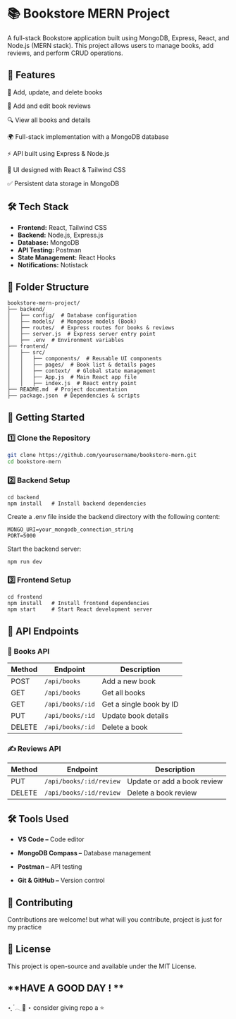 # 📚 Bookstore MERN Project

A full-stack Bookstore application built using MongoDB, Express, React, and Node.js (MERN stack). This project allows users to manage books, add reviews, and perform CRUD operations.

## 🚀 Features

📖 Add, update, and delete books

📝 Add and edit book reviews

🔍 View all books and details

🌍 Full-stack implementation with a MongoDB database

⚡ API built using Express & Node.js

🎨 UI designed with React & Tailwind CSS

✅ Persistent data storage in MongoDB

## 🛠 Tech Stack

- **Frontend:** React, Tailwind CSS  
- **Backend:** Node.js, Express.js  
- **Database:** MongoDB  
- **API Testing:** Postman  
- **State Management:** React Hooks  
- **Notifications:** Notistack  


## 📂 Folder Structure

```plaintext
bookstore-mern-project/
├── backend/
│   ├── config/  # Database configuration
│   ├── models/  # Mongoose models (Book)
│   ├── routes/  # Express routes for books & reviews
│   ├── server.js  # Express server entry point
│   ├── .env  # Environment variables
├── frontend/
│   ├── src/
│   │   ├── components/  # Reusable UI components
│   │   ├── pages/  # Book list & details pages
│   │   ├── context/  # Global state management
│   │   ├── App.js  # Main React app file
│   │   ├── index.js  # React entry point
├── README.md  # Project documentation
├── package.json  # Dependencies & scripts
```


## 🚀 Getting Started

### 1️⃣ Clone the Repository

```sh
git clone https://github.com/yourusername/bookstore-mern.git
cd bookstore-mern
```

### 2️⃣ Backend Setup
```
cd backend
npm install   # Install backend dependencies
```
Create a .env file inside the backend directory with the following content:
```
MONGO_URI=your_mongodb_connection_string
PORT=5000
```
Start the backend server:
```
npm run dev
```
### 3️⃣ Frontend Setup
```
cd frontend
npm install   # Install frontend dependencies
npm start     # Start React development server
```


## 🎯 API Endpoints

### 📌 Books API

| Method | Endpoint        | Description                |
|--------|----------------|----------------------------|
| POST   | `/api/books`   | Add a new book            |
| GET    | `/api/books`   | Get all books             |
| GET    | `/api/books/:id` | Get a single book by ID  |
| PUT    | `/api/books/:id` | Update book details      |
| DELETE | `/api/books/:id` | Delete a book           |

### ✍️ Reviews API

| Method | Endpoint               | Description               |
|--------|-------------------------|---------------------------|
| PUT    | `/api/books/:id/review` | Update or add a book review |
| DELETE | `/api/books/:id/review` | Delete a book review       |


## 🛠 Tools Used

- **VS Code –** Code editor

- **MongoDB Compass –** Database management

- **Postman –** API testing

- **Git & GitHub –** Version control

## 🤝 Contributing

Contributions are welcome! but what will you contribute, project is just for my practice

## 📜 License

This project is open-source and available under the MIT License.

## **HAVE A GOOD DAY ! **
⋆ ִֶָ ๋𓂃🎐 ⋆ 
consider giving repo a ⭐

